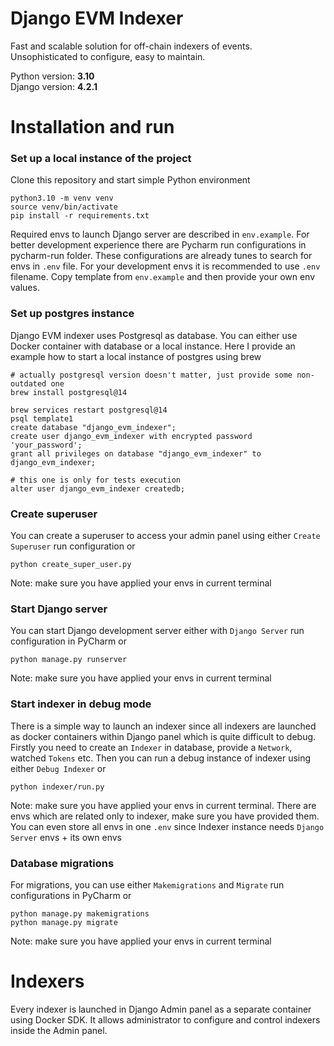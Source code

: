 # Django EVM Indexer

Fast and scalable solution for off-chain indexers of events.  
Unsophisticated to configure, easy to maintain.  

Python version: **3.10**  
Django version: **4.2.1**
# Installation and run
### Set up a local instance of the project
Clone this repository and start simple Python environment

```
python3.10 -m venv venv
source venv/bin/activate
pip install -r requirements.txt
```

Required envs to launch Django server are described in `env.example`. For better development experience
there are Pycharm run configurations in pycharm-run folder. These configurations are already tunes to search
for envs in `.env` file. For your development envs it is recommended to use `.env` filename.
Copy template from `env.example` and then provide your own env values.

### Set up postgres instance
Django EVM indexer uses Postgresql as database. You can either use Docker container with database or a local instance.
Here I provide an example how to start a local instance of postgres using brew
```shell
# actually postgresql version doesn't matter, just provide some non-outdated one
brew install postgresql@14

brew services restart postgresql@14
psql template1
create database "django_evm_indexer";
create user django_evm_indexer with encrypted password 'your_password';
grant all privileges on database "django_evm_indexer" to django_evm_indexer;

# this one is only for tests execution
alter user django_evm_indexer createdb;
```

### Create superuser
You can create a superuser to access your admin panel using either `Create Superuser` run configuration or
```shell
python create_super_user.py
```
Note: make sure you have applied your envs in current terminal  

### Start Django server

You can start Django development server either with `Django Server` run configuration in PyCharm or
```shell
python manage.py runserver
```
Note: make sure you have applied your envs in current terminal  

### Start indexer in debug mode
There is a simple way to launch an indexer since all indexers are launched as docker containers within Django panel
which is quite difficult to debug.  
Firstly you need to create an `Indexer` in database, provide a `Network`, watched `Tokens` etc.
Then you can run a debug instance of indexer using either `Debug Indexer` or 
```shell
python indexer/run.py
```
Note: make sure you have applied your envs in current terminal. There are envs which are related only to indexer, make sure
you have provided them. You can even store all envs in one `.env` since Indexer instance needs `Django Server` envs + its own envs

### Database migrations
For migrations, you can use either `Makemigrations` and `Migrate` run configurations in PyCharm or
```shell
python manage.py makemigrations
python manage.py migrate
```
Note: make sure you have applied your envs in current terminal  

# Indexers
Every indexer is launched in Django Admin panel as a separate container using Docker SDK. It allows administrator
to configure and control indexers inside the Admin panel.


